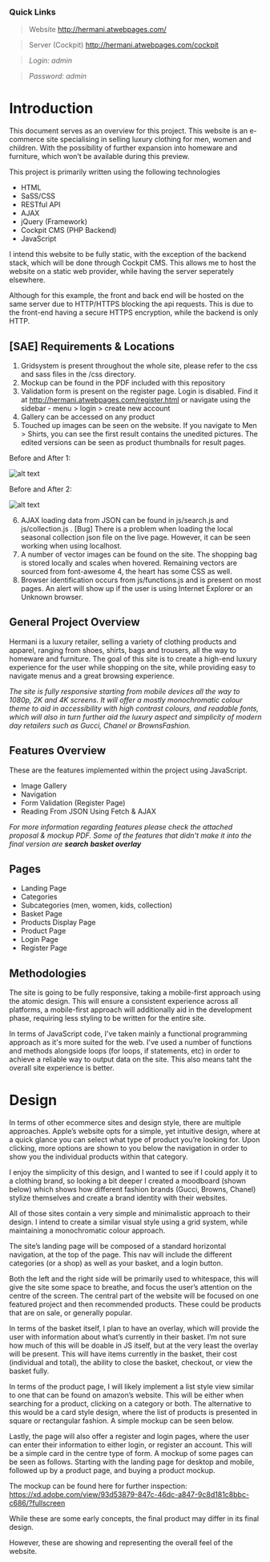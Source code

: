 ### Quick Links
> Website <http://hermani.atwebpages.com/>

> Server (Cockpit)  <http://hermani.atwebpages.com/cockpit>

> *Login: admin*

> *Password: admin*

# Introduction

This document serves as an overview for this project. This website is an e-commerce site specialising in selling
luxury clothing for men, women and children. With the possibility of further
expansion into homeware and furniture, which won’t be available during this
preview.

This project is primarily written using the following technologies
- HTML
- SaSS/CSS
- RESTful API
- AJAX
- jQuery (Framework)
- Cockpit CMS (PHP Backend)
- JavaScript

I intend this website to be fully static, with the exception of the backend stack, which will be done through Cockpit CMS. This allows me to host the website on a static web provider, while having the server seperately elsewhere.

Although for this example, the front and back end will be hosted on the same server due to HTTP/HTTPS blocking the api requests. This is due to the front-end having a secure HTTPS encryption, while the backend is only HTTP.

## [SAE] Requirements & Locations

1. Gridsystem is present throughout the whole site, please refer to the css and sass files in the /css directory.
2. Mockup can be found in the PDF included with this repository
3. Validation form is present on the register page. Login is disabled. Find it at http://hermani.atwebpages.com/register.html or navigate using the sidebar - menu > login > create new account
4. Gallery can be accessed on any product
5. Touched up images can be seen on the website. If you navigate to Men > Shirts, you can see the first result contains the unedited pictures. The edited versions can be seen as product thumbnails for result pages.

Before and After 1: 

![alt text](https://i.imgur.com/WSlofur.png "Unedited Shirt Image")

Before and After 2: 

![alt text](https://i.imgur.com/QdO4kkB.png "Unedited Shirt Image")

6. AJAX loading data from JSON can be found in js/search.js and js/collection.js . [Bug] There is a problem when loading the local seasonal collection json file on the live page. However, it can be seen working when using localhost.
7. A number of vector images can be found on the site. The shopping bag is stored locally and scales when hovered. Remaining vectors are sourced from font-awesome 4, the heart has some CSS as well.
8. Browser identification occurs from js/functions.js and is present on most pages. An alert will show up if the user is using Internet Explorer or an Unknown browser.



## General Project Overview

Hermani is a luxury retailer, selling a variety of clothing products and apparel,
ranging from shoes, shirts, bags and trousers, all the way to homeware and furniture.
The goal of this site is to create a high-end luxury experience for the user while
shopping on the site, while providing easy to navigate menus and a great browsing
experience.

*The site is fully responsive starting from mobile devices all the way to 1080p, 2K and
4K screens. It will offer a mostly monochromatic colour theme to aid in accessibility
with high contrast colours, and readable fonts, which will also in turn further aid the
luxury aspect and simplicity of modern day retailers such as Gucci, Chanel or
BrownsFashion.*

## Features Overview
These are the features implemented within the project using JavaScript.
- Image Gallery
- Navigation
- Form Validation (Register Page)
- Reading From JSON Using Fetch & AJAX

*For more information regarding features please check the attached proposal & mockup PDF.
Some of the features that didn't make it into the final version are **search** **basket overlay***

## Pages
- Landing Page
- Categories
- Subcategories (men, women, kids, collection)
- Basket Page
- Products Display Page
- Product Page
- Login Page
- Register Page

## Methodologies

The site is going to be fully responsive, taking a mobile-first approach using the
atomic design. This will ensure a consistent experience across all platforms, a
mobile-first approach will additionally aid in the development phase, requiring less
styling to be written for the entire site.

In terms of JavaScript code, I've taken mainly a functional programming approach as it's more suited for the web.
I've used a number of functions and methods alongside loops (for loops, if statements, etc) in order to achieve a reliable way to output data on the site. This also means taht the overall site experience is better.

# Design

In terms of other ecommerce sites and design style, there are multiple approaches.
Apple’s website opts for a simple, yet intuitive design, where at a quick glance you
can select what type of product you’re looking for. Upon clicking, more options are
shown to you below the navigation in order to show you the individual products
within that category.


I enjoy the simplicity of this design, and I wanted to see if I could apply it to a clothing
brand, so looking a bit deeper I created a moodboard (shown below) which shows
how different fashion brands (Gucci, Browns, Chanel) stylize themselves and create a
brand identity with their websites.


All of those sites contain a very simple and minimalistic approach to
their design. I intend to create a similar visual style using a grid system, while
maintaining a monochromatic colour approach.


The site’s landing page will be composed of a standard
horizontal navigation, at the top of the page. This nav will include the different
categories (or a shop) as well as your basket, and a login button.


Both the left and the right side will be primarily used to whitespace, this will give the
site some space to breathe, and focus the user’s attention on the centre of the
screen. The central part of the website will be focused on one featured project and then
recommended products. These could be products that are on sale, or generally
popular.

In terms of the basket itself, I plan to have an overlay, which will provide the user with
information about what’s currently in their basket. I’m not sure how much of this will
be doable in JS itself, but at the very least the overlay will be present. This will have
items currently in the basket, their cost (individual and total), the ability to close the
basket, checkout, or view the basket fully.

In terms of the product page, I will likely implement a list style view similar to one
that can be found on amazon’s website. This will be either when searching for a
product, clicking on a category or both. The alternative to this would be a card style
design, where the list of products is presented in square or rectangular fashion.
A simple mockup can be seen below.

Lastly, the page will also offer a register and login pages, where the user can enter
their information to either login, or register an account. This will be a simple card in
the centre type of form.
A mockup of some pages can be seen as follows. Starting with the landing page for
desktop and mobile, followed up by a product page, and buying a product mockup.

The mockup can be found here for further inspection:
<https://xd.adobe.com/view/93d53879-847c-46dc-a847-9c8d181c8bbc-c686/?fullscreen>

While these are some early concepts, the final product may differ in its final design.

However, these are showing and representing the overall feel of the website.
